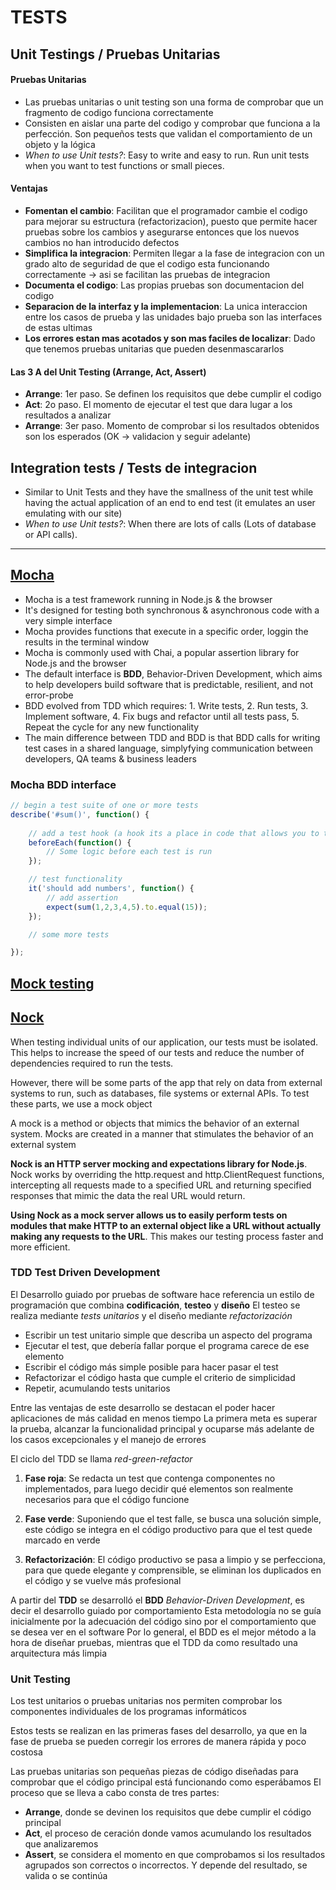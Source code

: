 # TESTS
## Unit Testings / Pruebas Unitarias
#### Pruebas Unitarias
- Las pruebas unitarias o unit testing son una forma de comprobar que un fragmento de codigo funciona correctamente
- Consisten en aislar una parte del codigo y comprobar que funciona a la perfección. Son pequeños tests que validan el comportamiento de un objeto y la lógica
- *When to use Unit tests?*: Easy to write and easy to run. Run unit tests when you want to test functions or small pieces.


#### Ventajas
- **Fomentan el cambio**: Facilitan que el programador cambie el codigo para mejorar su estructura (refactorizacion), puesto que permite hacer pruebas sobre los cambios y asegurarse entonces que los nuevos cambios no han introducido defectos
- **Simplifica la integracion**: Permiten llegar a la fase de integracion con un grado alto de seguridad de que el codigo esta funcionando correctamente -> asi se facilitan las pruebas de integracion
- **Documenta el codigo**: Las propias pruebas son documentacion del codigo
- **Separacion de la interfaz y la implementacion**: La unica interaccion entre los casos de prueba y las unidades bajo prueba son las interfaces de estas ultimas
- **Los errores estan mas acotados y son mas faciles de localizar**: Dado que tenemos pruebas unitarias que pueden desenmascararlos


#### Las 3 A del Unit Testing (Arrange, Act, Assert)
- **Arrange**: 1er paso. Se definen los requisitos que debe cumplir el codigo
- **Act**: 2o paso. El momento de ejecutar el test que dara lugar a los resultados a analizar
- **Arrange**: 3er paso. Momento de comprobar si los resultados obtenidos son los esperados (OK -> validacion y seguir adelante)


## Integration tests / Tests de integracion
- Similar to Unit Tests and they have the smallness of the unit test while having the actual application of an end to end test (it emulates an user emulating with our site)
- *When to use Unit tests?*: When there are lots of calls (Lots of database or API calls). 

<hr>

## [Mocha](https://blog.logrocket.com/testing-node-js-mocha-chai/)
- Mocha is a test framework running in Node.js & the browser
- It's designed for testing both synchronous & asynchronous code with a very simple interface
- Mocha provides functions that execute in a specific order, loggin the results in the terminal window
- Mocha is commonly used with Chai, a popular assertion library for Node.js and the browser
- The default interface is **BDD**, Behavior-Driven Development, which aims to help developers build software that is predictable, resilient, and not error-probe
- BDD evolved from TDD which requires: 1. Write tests, 2. Run tests, 3. Implement software, 4. Fix bugs and refactor until all tests pass, 5. Repeat the cycle for any new functionality
- The main difference between TDD and BDD is that BDD calls for writing test cases in a shared language, simplyfying communication between developers, QA teams & business leaders

### Mocha BDD interface
```js
// begin a test suite of one or more tests
describe('#sum()', function() {
	
	// add a test hook (a hook its a place in code that allows you to tap into a module that either provide different )
	beforeEach(function() {
		// Some logic before each test is run
	});

	// test functionality
	it('should add numbers', function() {
		// add assertion
		expect(sum(1,2,3,4,5).to.equal(15));
	});

	// some more tests

});
```

## [Mock testing](https://blog.logrocket.com/api-mock-testing-with-nock-node-js/)
## [Nock](https://github.com/nock/nock)
When testing individual units of our application, our tests must be isolated. This helps to increase the speed of our tests and reduce the number of dependencies required to run the tests.

However, there will be some parts of the app that rely on data from external systems to run, such as databases, file systems or external APIs. To test these parts, we use a mock object

A mock is a method or objects that mimics the behavior of an external system. Mocks are created in a manner that stimulates the behavior of an external system

**Nock is an HTTP server mocking and expectations library for Node.js**. Nock works by overriding the http.request and http.ClientRequest functions, intercepting all requests made to a specified URL and returning specified responses that mimic the data the real URL would return.

**Using Nock as a mock server allows us to easily perform tests on modules that make HTTP to an external object like a URL without actually making any requests to the URL**. This makes our testing process faster and more efficient.



### TDD Test Driven Development
El Desarrollo guiado por pruebas de software hace referencia un estilo de programación que combina **codificación**, **testeo** y **diseño**
El testeo se realiza mediante *tests unitarios* y el diseño mediante *refactorización*

- Escribir un test unitario simple que describa un aspecto del programa
- Ejecutar el test, que debería fallar porque el programa carece de ese elemento
- Escribir el código más simple posible para hacer pasar el test
- Refactorizar el código hasta que cumple el criterio de simplicidad
- Repetir, acumulando tests unitarios

Entre las ventajas de este desarrollo se destacan el poder hacer aplicaciones de más calidad en menos tiempo
La primera meta es superar la prueba, alcanzar la funcionalidad principal y ocuparse más adelante de los casos excepcionales y el manejo de errores

El ciclo del TDD se llama *red-green-refactor*
1. **Fase roja**: Se redacta un test que contenga componentes no implementados, para luego decidir qué elementos son realmente necesarios para que el código funcione

2. **Fase verde**: Suponiendo que el test falle, se busca una solución simple, este código se integra en el código productivo para que el test quede marcado en verde

3. **Refactorización**: El código productivo se pasa a limpio y se perfecciona, para que quede elegante y comprensible, se eliminan los duplicados en el código y se vuelve más profesional

A partir del **TDD** se desarrolló el **BDD** *Behavior-Driven Development*, es decir el desarrollo guiado por comportamiento
Esta metodología no se guía inicialmente por la adecuación del código sino por el comportamiento que se desea ver en el software
Por lo general, el BDD es el mejor método a la hora de diseñar pruebas, mientras que el TDD da como resultado una arquitectura más limpia


### Unit Testing
Los test unitarios o pruebas unitarias nos permiten comprobar los componentes individuales de los programas informáticos

Estos tests se realizan en las primeras fases del desarrollo, ya que en la fase de prueba se pueden corregir los errores de manera rápida y poco costosa

Las pruebas unitarias son pequeñas piezas de código diseñadas para comprobar que el código principal está funcionando como esperábamos
El proceso que se lleva a cabo consta de tres partes:

- **Arrange**, donde se devinen los requisitos que debe cumplir el código principal
- **Act**, el proceso de ceración donde vamos acumulando los resultados que analizaremos
- **Assert**, se considera el momento en que comprobamos si los resultados agrupados son correctos o incorrectos. Y depende del resultado, se valida o se continúa